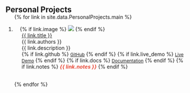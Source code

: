 <h2 id="personalprojects" style="margin: 2px 0px -15px;">Personal Projects</h2>

<div class="PersonalProjects">
<ol class="project-list">

{% for link in site.data.PersonalProjects.main %}

<li>
<div class="project-row">
  <div class="col-sm-3 abbr" style="position: relative;padding-right: 15px;padding-left: 15px;">
    {% if link.image %} 
    <img src="{{ link.image }}" class="teaser img-fluid z-depth-1" style="width=100;height=40%">
    {% endif %}
  </div>
  <div class="col-sm-9" style="position: relative;padding-right: 15px;padding-left: 20px;">
      <div class="title"><a href="{{ link.github }}">{{ link.title }}</a></div>
      <div class="author">{{ link.authors }}</div>
      <div class="description">{{ link.description }}</div>
    <div class="links">
      {% if link.github %} 
      <a href="{{ link.github }}" class="btn btn-sm z-depth-0" role="button" target="_blank" style="font-size:12px;">GitHub</a>
      {% endif %}
      {% if link.live_demo %} 
      <a href="{{ link.live_demo }}" class="btn btn-sm z-depth-0" role="button" target="_blank" style="font-size:12px;">Live Demo</a>
      {% endif %}
      {% if link.docs %} 
      <a href="{{ link.docs }}" class="btn btn-sm z-depth-0" role="button" target="_blank" style="font-size:12px;">Documentation</a>
      {% endif %}
      {% if link.notes %} 
      <strong> <i style="color:#e74d3c">{{ link.notes }}</i></strong>
      {% endif %}
    </div>
  </div>
</div>
</li>
<br>

{% endfor %}

</ol>
</div>
